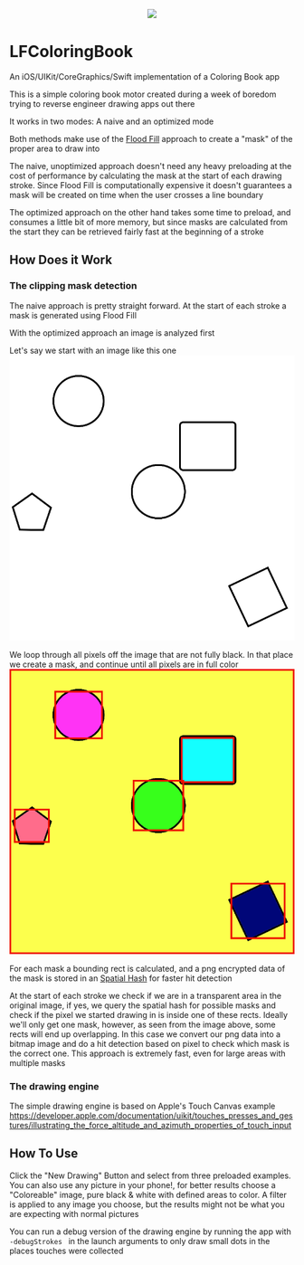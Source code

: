 <p align="center">
  <img src="https://github.com/ebarellar/LFColoringBook/blob/master/Images/coloringVideo" />
</p>

# LFColoringBook
An iOS/UIKit/CoreGraphics/Swift implementation of a Coloring Book app

This is a simple coloring book motor created during a week of boredom trying to reverse engineer drawing apps out there

It works in two modes: A naive and an optimized mode

Both methods make use of the [Flood Fill](https://en.wikipedia.org/wiki/Flood_fill) approach  to create a "mask" of the proper area to draw into

The naive, unoptimized approach doesn't need any heavy preloading at the cost of performance by calculating the mask at the start of each drawing stroke. Since Flood Fill is computationally expensive it doesn't guarantees a mask will be created on time when the user crosses a line boundary 

The optimized approach on the other hand takes some time to preload, and consumes a little bit of more memory, but since masks are calculated from the start they can be retrieved fairly fast at the beginning of a stroke

## How Does it Work

### The clipping mask detection

The naive approach is pretty straight forward. At the start of each stroke a mask is generated using Flood Fill

With the optimized approach an image is analyzed first

Let's say we start with an image like this one
![](Images/example1.png)

We loop through all pixels off the image that are not fully black. In that place we create a mask, and continue until all pixels are in full color
![](Images/example2.png)

For each mask a bounding rect is calculated, and a png encrypted data of the mask is stored in an [Spatial Hash](https://gamedevelopment.tutsplus.com/tutorials/redesign-your-display-list-with-spatial-hashes--cms-27586) for faster hit detection 

At the start of each stroke we check if we are in a transparent area in the original image, if yes, we query the spatial hash for possible masks and check if the pixel we started drawing in is inside one of these rects. Ideally we'll only get one mask, however, as seen from the image above, some rects will end up overlapping. In this case we convert our png data into a bitmap image and do a hit detection based on pixel to check which mask is the correct one. This approach is extremely fast, even for large areas with multiple masks

### The drawing engine
The simple drawing engine is based on Apple's Touch Canvas example
<https://developer.apple.com/documentation/uikit/touches_presses_and_gestures/illustrating_the_force_altitude_and_azimuth_properties_of_touch_input>

## How To Use
Click the "New Drawing" Button and select from three preloaded examples. 
You can also use any picture in your phone!, for better results choose a "Coloreable" image, pure black & white with defined areas to color. A filter is applied to any image you choose, but the results might not be what you are expecting with normal pictures

You can run a debug version of the drawing engine by running the app with
`-debugStrokes
` in the launch arguments to only draw small dots in the places touches were collected
